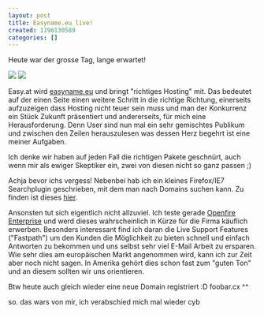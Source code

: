 ```yaml
---
layout: post
title: Easyname.eu live!
created: 1196130589
categories: []
---
```

Heute war der grosse Tag, lange erwartet!

![](/assets/header_cubes.png) ![](/assets/easyname_top.png)

Easy.at wird [easyname.eu](http://easyname.eu/) und bringt "richtiges Hosting" mit.
Das bedeutet auf der einen Seite einen weitere Schritt in die richtige Richtung, einerseits aufzuzeigen dass Hosting nicht teuer sein muss und man der Konkurrenz ein Stück Zukunft präsentiert und andererseits, für mich eine Herausforderung. Denn User sind nun mal ein sehr gemischtes Publikum und zwischen den Zeilen herauszulesen was dessen Herz begehrt ist eine meiner Aufgaben.

Ich denke wir haben auf jeden Fall die richtigen Pakete geschnürt, auch wenn mir als ewiger Skeptiker ein, zwei von diesen nicht so ganz passen ;)

Achja bevor ichs vergess! Nebenbei hab ich ein kleines Firefox/IE7 Searchplugin geschrieben, mit dem man nach Domains suchen kann. Zu finden ist dieses [hier](http://mycroft.mozdev.org/download.html?name=easyname.eu&sherlock=yes&opensearch=yes&submitform=Search).

Ansonsten tut sich eigentlich nicht allzuviel. Ich teste gerade [Openfire Enterprise](http://www.igniterealtime.org/projects/openfire/index.jsp) und werd dieses wahrscheinlich in Kürze für die Firma käuflich erwerben. Besonders interessant find ich daran die Live Support Features ("Fastpath") um den Kunden die Möglichkeit zu bieten schnell und einfach Antworten zu bekommen und uns selbst sehr viel E-Mail Arbeit zu ersparen.
Wie sehr dies am europäischen Markt angenommen wird, kann ich zur Zeit aber noch nicht sagen. In Amerika gehört dies schon fast zum "guten Ton" und an diesem sollten wir uns orientieren.

Btw heute auch gleich wieder eine neue Domain registriert :D foobar.cx ^^

so. das wars von mir, ich verabschied mich mal wieder
cyb

